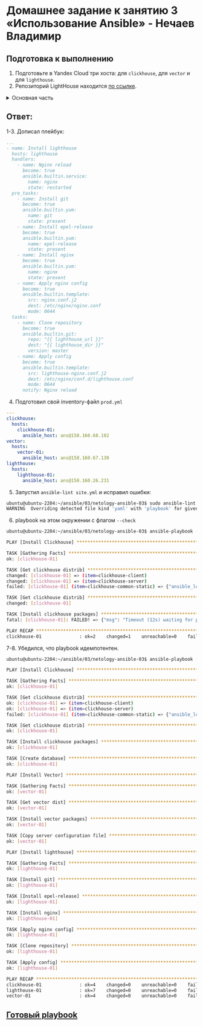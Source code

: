 # Домашнее задание к занятию 3 «Использование Ansible» - Нечаев Владимир

## Подготовка к выполнению

1. Подготовьте в Yandex Cloud три хоста: для `clickhouse`, для `vector` и для `lighthouse`.
2. Репозиторий LightHouse находится [по ссылке](https://github.com/VKCOM/lighthouse).

<details>
<summary>Основная часть</summary>


1. Допишите playbook: нужно сделать ещё один play, который устанавливает и настраивает LightHouse.
2. При создании tasks рекомендую использовать модули: `get_url`, `template`, `yum`, `apt`.
3. Tasks должны: скачать статику LightHouse, установить Nginx или любой другой веб-сервер, настроить его конфиг для открытия LightHouse, запустить веб-сервер.
4. Подготовьте свой inventory-файл `prod.yml`.
5. Запустите `ansible-lint site.yml` и исправьте ошибки, если они есть.
6. Попробуйте запустить playbook на этом окружении с флагом `--check`.
7. Запустите playbook на `prod.yml` окружении с флагом `--diff`. Убедитесь, что изменения на системе произведены.
8. Повторно запустите playbook с флагом `--diff` и убедитесь, что playbook идемпотентен.
9. Подготовьте README.md-файл по своему playbook. В нём должно быть описано: что делает playbook, какие у него есть параметры и теги.
10. Готовый playbook выложите в свой репозиторий, поставьте тег `08-ansible-03-yandex` на фиксирующий коммит, в ответ предоставьте ссылку на него.

---

### Как оформить решение задания

Выполненное домашнее задание пришлите в виде ссылки на .md-файл в вашем репозитории.

---
</details>


## Ответ:

1-3. Дописал плейбук:

```yaml
...
- name: Install lighthouse
  hosts: lighthouse
  handlers:
    - name: Nginx reload
      become: true
      ansible.builtin.service:
        name: nginx
        state: restarted
  pre_tasks:
    - name: Install git
      become: true
      ansible.builtin.yum:
        name: git
        state: present
    - name: Install epel-release
      become: true
      ansible.builtin.yum:
        name: epel-release
        state: present
    - name: Install nginx
      become: true
      ansible.builtin.yum:
        name: nginx
        state: present
    - name: Apply nginx config
      become: true
      ansible.builtin.template:
        src: nginx.conf.j2
        dest: /etc/nginx/nginx.conf
        mode: 0644
  tasks:
    - name: Clone repository
      become: true
      ansible.builtin.git:
        repo: "{{ lighthouse_url }}"
        dest: "{{ lighthouse_dir }}"
        version: master
    - name: Apply config
      become: true
      ansible.builtin.template:
        src: lighthouse-nginx.conf.j2
        dest: /etc/nginx/conf.d/lighthouse.conf
        mode: 0644
      notify: Nginx reload
```
4. Подготовил свой inventory-файл `prod.yml`
```yaml
---
clickhouse:
  hosts:
    clickhouse-01:
      ansible_host: ans@158.160.68.102
vector:
  hosts:
    vector-01:
      ansible_host: ans@158.160.67.130
lighthouse:
  hosts:
    lighthouse-01:
      ansible_host: ans@158.160.26.231
```

5. Запустил `ansible-lint site.yml` и исправил ошибки:
```bash
ubuntu@ubuntu-2204:~/ansible/03/netology-ansible-03$ sudo ansible-lint site.yml 
WARNING  Overriding detected file kind 'yaml' with 'playbook' for given positional argument: site.yml
```

6. playbook на этом окружении с флагом `--check`
```bash
ubuntu@ubuntu-2204:~/ansible/03/netology-ansible-03$ ansible-playbook -i inventory/prod.yml site.yml --check

PLAY [Install Clickhouse] ***************************************************************************************************************

TASK [Gathering Facts] ******************************************************************************************************************
ok: [clickhouse-01]

TASK [Get clickhouse distrib] ***********************************************************************************************************
changed: [clickhouse-01] => (item=clickhouse-client)
changed: [clickhouse-01] => (item=clickhouse-server)
failed: [clickhouse-01] (item=clickhouse-common-static) => {"ansible_loop_var": "item", "changed": false, "dest": "./clickhouse-common-static-22.3.3.44.rpm", "elapsed": 0, "item": "clickhouse-common-static", "msg": "Request failed", "response": "HTTP Error 404: Not Found", "status_code": 404, "url": "https://packages.clickhouse.com/rpm/stable/clickhouse-common-static-22.3.3.44.noarch.rpm"}

TASK [Get clickhouse distrib] ***********************************************************************************************************
changed: [clickhouse-01]

TASK [Install clickhouse packages] ******************************************************************************************************
fatal: [clickhouse-01]: FAILED! => {"msg": "Timeout (12s) waiting for privilege escalation prompt: "}

PLAY RECAP ******************************************************************************************************************************
clickhouse-01              : ok=2    changed=1    unreachable=0    failed=1    skipped=0    rescued=1    ignored=0   
```

7-8. Убедился, что playbook идемпотентен.

```bash
ubuntu@ubuntu-2204:~/ansible/03/netology-ansible-03$ ansible-playbook -i inventory/prod.yml site.yml --diff

PLAY [Install Clickhouse] ***************************************************************************************************************

TASK [Gathering Facts] ******************************************************************************************************************
ok: [clickhouse-01]

TASK [Get clickhouse distrib] ***********************************************************************************************************
ok: [clickhouse-01] => (item=clickhouse-client)
ok: [clickhouse-01] => (item=clickhouse-server)
failed: [clickhouse-01] (item=clickhouse-common-static) => {"ansible_loop_var": "item", "changed": false, "dest": "./clickhouse-common-static-22.3.3.44.rpm", "elapsed": 0, "gid": 1000, "group": "ans", "item": "clickhouse-common-static", "mode": "0664", "msg": "Request failed", "owner": "ans", "response": "HTTP Error 404: Not Found", "secontext": "unconfined_u:object_r:user_home_t:s0", "size": 246310036, "state": "file", "status_code": 404, "uid": 1000, "url": "https://packages.clickhouse.com/rpm/stable/clickhouse-common-static-22.3.3.44.noarch.rpm"}

TASK [Get clickhouse distrib] ***********************************************************************************************************
ok: [clickhouse-01]

TASK [Install clickhouse packages] ******************************************************************************************************
ok: [clickhouse-01]

TASK [Create database] ******************************************************************************************************************
ok: [clickhouse-01]

PLAY [Install Vector] *******************************************************************************************************************

TASK [Gathering Facts] ******************************************************************************************************************
ok: [vector-01]

TASK [Get vector dist] ******************************************************************************************************************
ok: [vector-01]

TASK [Install vector packages] **********************************************************************************************************
ok: [vector-01]

TASK [Copy server configuration file] ***************************************************************************************************
ok: [vector-01]

PLAY [Install lighthouse] ***************************************************************************************************************

TASK [Gathering Facts] ******************************************************************************************************************
ok: [lighthouse-01]

TASK [Install git] **********************************************************************************************************************
ok: [lighthouse-01]

TASK [Install epel-release] *************************************************************************************************************
ok: [lighthouse-01]

TASK [Install nginx] ********************************************************************************************************************
ok: [lighthouse-01]

TASK [Apply nginx config] ***************************************************************************************************************
ok: [lighthouse-01]

TASK [Clone repository] *****************************************************************************************************************
ok: [lighthouse-01]

TASK [Apply config] *********************************************************************************************************************
ok: [lighthouse-01]

PLAY RECAP ******************************************************************************************************************************
clickhouse-01              : ok=4    changed=0    unreachable=0    failed=0    skipped=0    rescued=1    ignored=0   
lighthouse-01              : ok=7    changed=0    unreachable=0    failed=0    skipped=0    rescued=0    ignored=0   
vector-01                  : ok=4    changed=0    unreachable=0    failed=0    skipped=0    rescued=0    ignored=0   
```
## [Готовый playbook](https://github.com/vanechaev/08-ansible-03-yandex.git)
